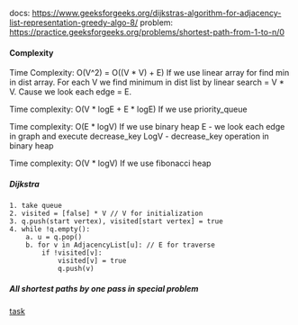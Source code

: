 docs:
https://www.geeksforgeeks.org/dijkstras-algorithm-for-adjacency-list-representation-greedy-algo-8/
problem:
https://practice.geeksforgeeks.org/problems/shortest-path-from-1-to-n/0

#### Complexity
Time Complexity: O(V^2) = O((V * V) + E) 
If we use linear array for find min in dist array.
For each V we find minimum in dist list by linear search = V * V.
Cause we look each edge = E.

Time complexity: O(V * logE + E * logE)
If we use priority_queue 

Time complexity: O(E * logV)
If we use binary heap
E - we look each edge in graph and execute decrease_key
LogV - decrease_key operation in binary heap

Time complexity: O(V * logV)
If we use fibonacci heap

  
##### Dijkstra

    1. take queue
    2. visited = [false] * V // V for initialization
    3. q.push(start vertex), visited[start vertex] = true
    4. while !q.empty():
        a. u = q.pop()
        b. for v in AdjacencyList[u]: // E for traverse
            if !visited[v]:
                visited[v] = true
                q.push(v)
     
##### All shortest paths by one pass in special problem  
[task](docs/4.png)  
[](all_shortest_path_in_one_pass.cpp)
